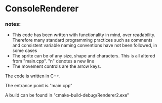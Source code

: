 <h1>ConsoleRenderer</h1>
<h3><b>notes:</b></h3>
<ul>
    <li>This code has been written with functionality in mind, over readability. Therefore many standard programming practices such as comments and consistent variable naming conventions have not been followed, in some cases</li>
    <li>The sprite can be of any size, shape and characters. This is all altered from "main.cpp". "n" denotes a new line</li>
    <li>The movement controls are the arrow keys.</li>

</ul>

The code is written in C++.

The entrance point is "main.cpp"

A build can be found in "cmake-build-debug/Renderer2.exe"